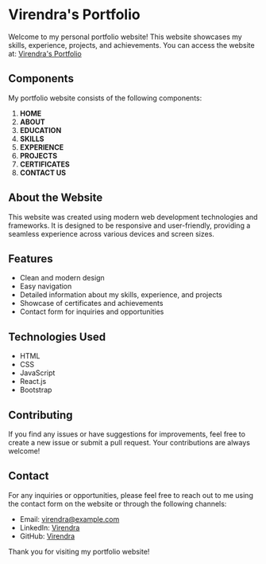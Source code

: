 # Virendra's Portfolio

Welcome to my personal portfolio website! This website showcases my skills, experience, projects, and achievements. You can access the website at: [Virendra's Portfolio](https://virendra-portfolio.netlify.app/)

## Components

My portfolio website consists of the following components:

1. **HOME**
2. **ABOUT**
3. **EDUCATION**
4. **SKILLS**
5. **EXPERIENCE**
6. **PROJECTS**
7. **CERTIFICATES**
8. **CONTACT US**

## About the Website

This website was created using modern web development technologies and frameworks. It is designed to be responsive and user-friendly, providing a seamless experience across various devices and screen sizes.

## Features

- Clean and modern design
- Easy navigation
- Detailed information about my skills, experience, and projects
- Showcase of certificates and achievements
- Contact form for inquiries and opportunities

## Technologies Used

- HTML
- CSS
- JavaScript
- React.js
- Bootstrap

## Contributing

If you find any issues or have suggestions for improvements, feel free to create a new issue or submit a pull request. Your contributions are always welcome!

## Contact

For any inquiries or opportunities, please feel free to reach out to me using the contact form on the website or through the following channels:

- Email: [virendra@example.com](mailto:virendrakumar582002@gmail.com)
- LinkedIn: [Virendra](https://www.linkedin.com/in/virendra-kumar25)
- GitHub: [Virendra](https://github.com/Virendra-94)

Thank you for visiting my portfolio website!
